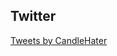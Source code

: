 ## Twitter
<a class="twitter-timeline" data-dnt="true" data-theme="dark" href="https://twitter.com/CandleHater?ref_src=twsrc%5Etfw">
  Tweets by CandleHater
</a>
<script async src="https://platform.twitter.com/widgets.js" charset="utf-8"></script>
